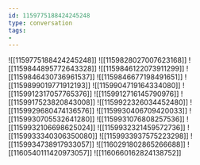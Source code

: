 ```yaml
---
id: 1159775188424245248
type: conversation
tags:
- 
---
```

![[1159775188424245248]]
![[1159828027007623168]]
![[1159844895772643328]]
![[1159846122073911299]]
![[1159846430736961537]]
![[1159846677198491651]]
![[1159899019771912193]]
![[1159904719164334080]]
![[1159912317057765376]]
![[1159912716145790976]]
![[1159917523820843008]]
![[1159922326034452480]]
![[1159929680474136576]]
![[1159930406709420033]]
![[1159930705532641280]]
![[1159931076808257536]]
![[1159932106698625024]]
![[1159932321459572736]]
![[1159933340306350080]]
![[1159933937575223298]]
![[1159934738917933057]]
![[1160291802865266688]]
![[1160540111420973057]]
![[1160660162824138752]]

